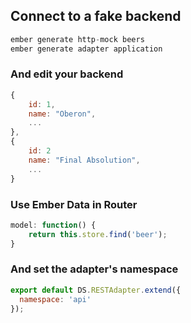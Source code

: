 ##  Connect to a fake backend

```javascript
ember generate http-mock beers
ember generate adapter application
```

### And edit your backend

```javascript
{
    id: 1,
    name: "Oberon",
    ...
},
{
    id: 2
    name: "Final Absolution",
    ...
}
```

### Use Ember Data in Router

```javascript
model: function() {
    return this.store.find('beer');
}
```

### And set the adapter's namespace

```javascript
export default DS.RESTAdapter.extend({
  namespace: 'api'
});
```
